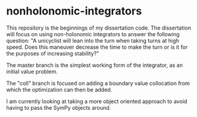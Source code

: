# nonholonomic-integrators
This repository is the beginnings of my dissertation code. The dissertation will focus on using non-holonomic integrators to answer the following question: "A unicyclist will lean into the turn when taking turns at high speed. Does this maneuver decrease the time to make the turn or is it for the purposes of increasing stability?"

The master branch is the simplest working form of the integrator, as an initial value problem.

The "coll" branch is focused on adding a boundary value collocation from which the optimization can then be added.

I am currently looking at taking a more object oriented approach to avoid having to pass the SymPy objects around.
